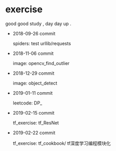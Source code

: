 # exercise
good good study , day day up .


- 2018-09-26 commit

  spiders: test urllib/requests


- 2018-11-06 commit

  image: opencv_find_outlier


- 2018-12-29 commit

  image: object_detect


- 2019-01-11 commit

  leetcode: DP_

- 2019-02-15 commit

  tf_exercise: tf_ResNet

- 2019-02-22 commit

  tf_exercise: tf_cookbook/ tf深度学习编程模块化 

